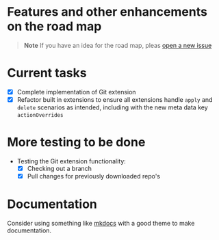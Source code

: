 # Features and other enhancements on the road map

> **Note**
> If you have an idea for the road map, pleas [open a new issue](https://github.com/nicc777/py-animus/issues/new?assignees=&labels=&template=enhancement.md&title=)

# Current tasks

* [x] Complete implementation of Git extension
* [x] Refactor built in extensions to ensure all extensions handle `apply` and `delete` scenarios as intended, including with the new meta data key `actionOverrides`

# More testing to be done

* Testing the Git extension functionality:
  * [x] Checking out a branch
  * [x] Pull changes for previously downloaded repo's

# Documentation

Consider using something like [mkdocs](https://squidfunk.github.io/mkdocs-material/getting-started/) with a good theme to make documentation. 

